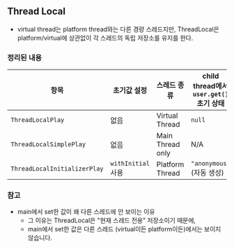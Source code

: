 ## Thread Local
- virtual thread는 platform thread와는 다른 경량 스레드지만, ThreadLocal은 platform/virtual에 상관없이 각 스레드의 독립 저장소를 유지를 한다.

### 정리된 내용
| 항목                      | 초기값 설정       | 스레드 종류       | child thread에서 `user.get()` 초기 상태     |
|-------------------------|------------------|------------------|------------------------------------------|
| `ThreadLocalPlay`        | 없음            | Virtual Thread   | `null`                                   |
| `ThreadLocalSimplePlay`  | 없음            | Main Thread only | N/A                                      |
| `ThreadLocalInitializerPlay` | `withInitial` 사용 | Platform Thread | `"anonymous"` (자동 생성)                |

### 참고
- main에서 set한 값이 왜 다른 스레드에 안 보이는 이유
    - 그 이유는 ThreadLocal은 "현재 스레드 전용" 저장소이기 때문에,
    - main에서 set한 값은 다른 스레드 (virtual이든 platform이든)에서는 보이지 않습니다.